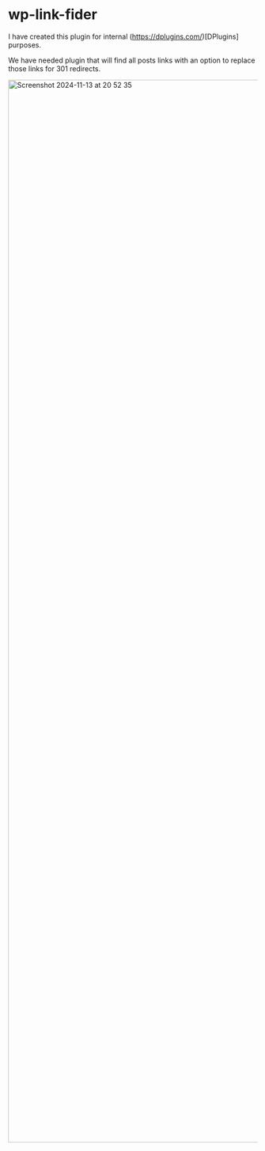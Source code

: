 # wp-link-fider

I have created this plugin for internal (https://dplugins.com/)[DPlugins] purposes.

We have needed plugin that will find all posts links with an option to replace those links for 301 redirects. 

<img width="2148" alt="Screenshot 2024-11-13 at 20 52 35" src="https://github.com/user-attachments/assets/ac58acc4-c5b3-4403-abee-5f14e927e954">
